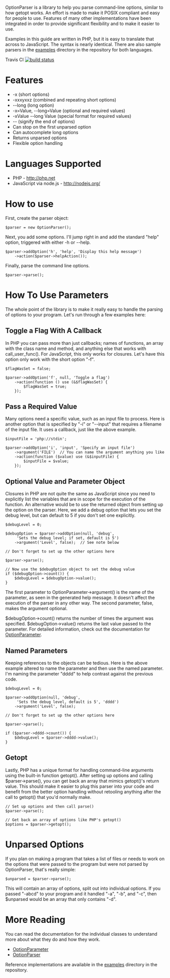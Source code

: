 OptionParser is a library to help you parse command-line options, similar to
how getopt works.  An effort is made to make it POSIX compliant and easy for
people to use.  Features of many other implementations have been integrated in
order to provide significant flexibility and to make it easier to use.

Examples in this guide are written in PHP, but it is easy to translate that
across to JavaScript.  The syntax is nearly identical.  There are also sample
parsers in the [examples] directory in the repository for both languages.

Travis CI [![build status](https://secure.travis-ci.org/fidian/OptionParser.png)](http://travis-ci.org/fidian/OptionParser)

Features
========
* -x (short options)
* -xxxyxxz (combined and repeating short options)
* --long (long option)
* -x=Value, --long=Value (optional and required values)
* -xValue --long Value (special format for required values)
* -- (signify the end of options)
* Can stop on the first unparsed option
* Can autocomplete long options
* Returns unparsed options
* Flexible option handling

Languages Supported
===================

* PHP - http://php.net
* JavaScript via node.js - http://nodejs.org/

How to use
==========

First, create the parser object:

    $parser = new OptionParser();

Next, you add some options.  I'll jump right in and add the standard "help"
option, triggered with either -h or --help.

    $parser->addOption('h', 'help', 'Display this help message')
        ->action($parser->helpAction());

Finally, parse the command line options.

    $parser->parse();

How To Use Parameters
=====================

The whole point of the library is to make it really easy to handle the parsing
of options to your program.  Let's run through a few examples here:

Toggle a Flag With A Callback
-----------------------------

In PHP you can pass more than just callbacks; names of functions, an array with
the class name and method, and anything else that works with call_user_func().
For JavaScript, this only works for closures.  Let's have this option only work
with the short option "-f".

    $flagWasSet = false;

    $parser->addOption('f', null, 'Toggle a flag')
        ->action(function () use (&$flagWasSet) {
            $flagWasSet = true;
        });

Pass a Required Value
---------------------

Many options need a specific value, such as an input file to process.  Here is
another option that is specified by "-i" or "--input" that requires a filename
of the input file.  It uses a callback, just like the above example.

    $inputFile = 'php://stdin';

    $parser->addOption('i', 'input', 'Specify an input file')
        ->argument('FILE')  // You can name the argument anything you like
        ->action(function ($value) use (&$inputFile) {
            $inputFile = $value;
        });

Optional Value and Parameter Object
-----------------------------------

Closures in PHP are not quite the same as JavaScript since you need to
explicitly list the variables that are in scope for the execution of the
function.  An alternative would be to use the returned object from setting up
the option on the parser.  Here, we add a debug option that lets you set the
debug level, but can default to 5 if you don't set one explicitly.

    $debugLevel = 0;

    $debugOption = $parser->addOption(null, 'debug',
         'Sets the debug level; if set, default is 5')
        ->argument('Level', false);  // See note below

    // Don't forget to set up the other options here

    $parser->parse();
    
    // Now use the $debugOption object to set the debug value
    if ($debugOption->count()) {
        $debugLevel = $debugOption->value();
    }

The first parameter to OptionParameter->argument() is the name of the
parameter, as seen in the generated help message.  It doesn't affect the
execution of the parser in any other way.  The second parameter, false,
makes the argument optional.

$debugOption->count() returns the number of times the argument was specified.
$debugOption->value() returns the last value passed to the parameter.  For
detailed information, check out the documentation for [OptionParameter].

Named Parameters
----------------

Keeping references to the objects can be tedious.  Here is the above example
altered to name the parameter and then use the named parameter.  I'm naming the
parameter "dddd" to help contrast against the previous code.

    $debugLevel = 0;

    $parser->addOption(null, 'debug',
         'Sets the debug level, default is 5', 'dddd')
        ->argument('Level', false);

    // Don't forget to set up the other options here

    $parser->parse();
    
    if ($parser->dddd->count()) {
        $debugLevel = $parser->dddd->value();
    }

Getopt
------

Lastly, PHP has a unique format for handling command-line arguments using
the built-in function getopt().  After setting up options and calling
$parser->parse(), you can get back an array that mimics getopt()'s return
value.  This should make it easier to plug this parser into your code and
benefit from the better option handling without retooling anything after the
call to getopt() that you'd normally make.

    // Set up options and then call parse()
    $parser->parse();

    // Get back an array of options like PHP's getopt()
    $options = $parser->getopt();

Unparsed Options
================

If you plan on making a program that takes a list of files or needs to work on
the options that were passed to the program but were not parsed by
OptionParser, that's really simple:

    $unparsed = $parser->parse();

This will contain an array of options, split out into individual options.  If
you passed "-abcd" to your program and it handled "-a", "-b", and "-c", then
$unparsed would be an array that only contains "-d".

More Reading
============

You can read the documentation for the individual classes to understand more
about what they do and how they work.

* [OptionParameter]
* [OptionParser]

Reference implementations are available in the [examples] directory in the
repository.

[OptionParameter]: https://github.com/fidian/OptionParser/blob/master/OptionParameter.md
[OptionParser]: https://github.com/fidian/OptionParser/blob/master/OptionParser.md
[examples]: https://github.com/fidian/OptionParser/tree/master/examples/
